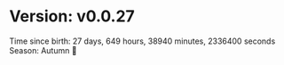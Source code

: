 # Version: v0.0.27
Time since birth: 27 days, 649 hours, 38940 minutes, 2336400 seconds
Season: Autumn 🍁
